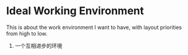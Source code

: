 # Ideal Working Environment

This is about the work environment I want to have, with layout priorities from high to low.

1. 一个互相进步的环境